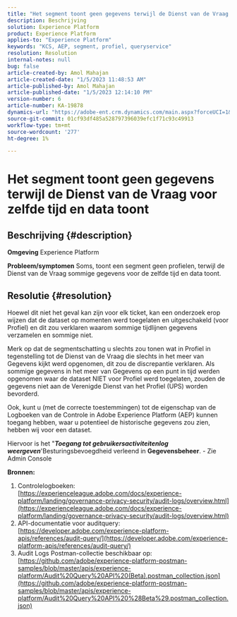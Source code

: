 ```yaml
---
title: "Het segment toont geen gegevens terwijl de Dienst van de Vraag voor zelfde tijd en data toont"
description: Beschrijving
solution: Experience Platform
product: Experience Platform
applies-to: "Experience Platform"
keywords: "KCS, AEP, segment, profiel, queryservice"
resolution: Resolution
internal-notes: null
bug: false
article-created-by: Amol Mahajan
article-created-date: "1/5/2023 11:48:53 AM"
article-published-by: Amol Mahajan
article-published-date: "1/5/2023 12:14:10 PM"
version-number: 6
article-number: KA-19878
dynamics-url: "https://adobe-ent.crm.dynamics.com/main.aspx?forceUCI=1&pagetype=entityrecord&etn=knowledgearticle&id=a34331ea-ee8c-ed11-81ac-6045bd006b3d"
source-git-commit: 01cf93df485a528797396039efc1f71c93c49913
workflow-type: tm+mt
source-wordcount: '277'
ht-degree: 1%

---
```


# Het segment toont geen gegevens terwijl de Dienst van de Vraag voor zelfde tijd en data toont

## Beschrijving {#description}

<b>Omgeving</b>
Experience Platform


<b>Probleem/symptomen</b>
Soms, toont een segment geen profielen, terwijl de Dienst van de Vraag sommige gegevens voor de zelfde tijd en data toont.


## Resolutie {#resolution}


Hoewel dit niet het geval kan zijn voor elk ticket, kan een onderzoek erop wijzen dat de dataset op momenten werd toegelaten en uitgeschakeld (voor Profiel) en dit zou verklaren waarom sommige tijdlijnen gegevens verzamelen en sommige niet.

Merk op dat de segmentschatting u slechts zou tonen wat in Profiel in tegenstelling tot de Dienst van de Vraag die slechts in het meer van Gegevens kijkt werd opgenomen, dit zou de discrepantie verklaren. Als sommige gegevens in het meer van Gegevens op een punt in tijd werden opgenomen waar de dataset NIET voor Profiel werd toegelaten, zouden de gegevens niet aan de Verenigde Dienst van het Profiel (UPS) worden bevorderd.



Ook, kunt u (met de correcte toestemmingen) tot de eigenschap van de Logboeken van de Controle in Adobe Experience Platform (AEP) kunnen toegang hebben, waar u potentieel de historische gegevens zou zien, hebben wij voor een dataset.

Hiervoor is het &quot;<b>*Toegang tot gebruikersactiviteitenlog weergeven</b>*&#39;Besturingsbevoegdheid verleend in <b>Gegevensbeheer</b>. - Zie Admin Console



<b>Bronnen:</b>

1. Controlelogboeken: [https://experienceleague.adobe.com/docs/experience-platform/landing/governance-privacy-security/audit-logs/overview.html](https://experienceleague.adobe.com/docs/experience-platform/landing/governance-privacy-security/audit-logs/overview.html)
2. API-documentatie voor auditquery: [https://developer.adobe.com/experience-platform-apis/references/audit-query/](https://developer.adobe.com/experience-platform-apis/references/audit-query/)
3. Audit Logs Postman-collectie beschikbaar op: [https://github.com/adobe/experience-platform-postman-samples/blob/master/apis/experience-platform/Audit%20Query%20API%20(Beta).postman_collection.json](https://github.com/adobe/experience-platform-postman-samples/blob/master/apis/experience-platform/Audit%20Query%20API%20%28Beta%29.postman_collection.json)

